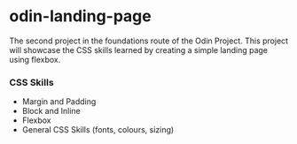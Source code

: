 # odin-landing-page
The second project in the foundations route of the Odin Project. This project will showcase the CSS skills learned by creating a simple landing page using flexbox.
<h3>CSS Skills</h3>
<ul>
    <li>Margin and Padding</li>
    <li>Block and Inline</li>
    <li>Flexbox</li>
    <li>General CSS Skills (fonts, colours, sizing)</li>
</ul>